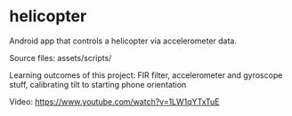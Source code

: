 # helicopter
Android app that controls a helicopter via accelerometer data.

Source files: assets/scripts/

Learning outcomes of this project:
FIR filter,
accelerometer and gyroscope stuff,
calibrating tilt to starting phone orientation

Video: https://www.youtube.com/watch?v=1LW1qYTxTuE
